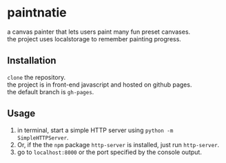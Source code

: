 # paintnatie

a canvas painter that lets users paint many fun preset canvases.  
the project uses localstorage to remember painting progress.

## Installation
`clone` the repository.  
the project is in front-end javascript and hosted on github pages.  
the default branch is `gh-pages`.

## Usage
1. in terminal, start a simple HTTP server using `python -m SimpleHTTPServer`.  
2. Or, if the the `npm` package `http-server` is installed, just run `http-server`.  
3. go to `localhost:8000` or the port specified by the console output.
